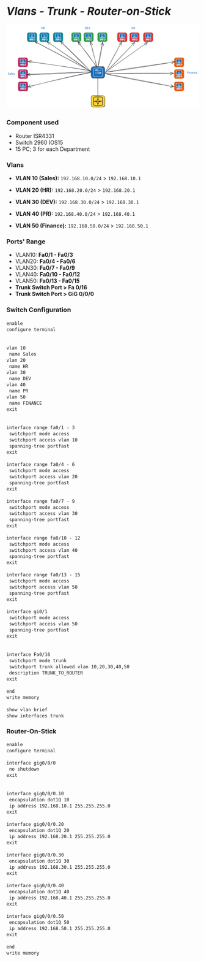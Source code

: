 
# ***Vlans - Trunk - Router-on-Stick***

<p align ="center">
    <img src= "/Network/photo/Vlans_Router_on_Stick.svg" alt = "Vlans - Trunk - Router-on-Stick"
</p>


### Component used
- Router ISR4331
- Switch 2960 IOS15
- 15 PC; 3 for each Department


### **Vlans**
- **VLAN 10 (Sales):** `192.168.10.0/24` > `192.168.10.1`

- **VLAN 20 (HR):** `192.168.20.0/24` >  `192.168.20.1`
    
- **VLAN 30 (DEV):** `192.168.30.0/24` >  `192.168.30.1`
    
- **VLAN 40 (PR):** `192.168.40.0/24` >  `192.168.40.1`
    
- **VLAN 50 (Finance):** `192.168.50.0/24` > `192.168.50.1`

### Ports' Range
- VLAN10: **Fa0/1 - Fa0/3**
- VLAN20: **Fa0/4 - Fa0/6**
- VLAN30: **Fa0/7 - Fa0/9**
- VLAN40: **Fa0/10 - Fa0/12**
- VLAN50: **Fa0/13 - Fa0/15**
- **Trunk Switch Port > Fa 0/16**
- **Trunk Switch Port > GiG 0/0/0**

### Switch Configuration

```
enable
configure terminal


vlan 10
 name Sales
vlan 20
 name HR
vlan 30
 name DEV
vlan 40
 name PR
vlan 50
 name FINANCE
exit


interface range fa0/1 - 3
 switchport mode access
 switchport access vlan 10
 spanning-tree portfast
exit

interface range fa0/4 - 6
 switchport mode access
 switchport access vlan 20
 spanning-tree portfast
exit

interface range fa0/7 - 9
 switchport mode access
 switchport access vlan 30
 spanning-tree portfast
exit

interface range fa0/10 - 12
 switchport mode access
 switchport access vlan 40
 spanning-tree portfast
exit

interface range fa0/13 - 15
 switchport mode access
 switchport access vlan 50
 spanning-tree portfast
exit

interface gi0/1
 switchport mode access
 switchport access vlan 50
 spanning-tree portfast
exit


interface Fa0/16
 switchport mode trunk
 switchport trunk allowed vlan 10,20,30,40,50
 description TRUNK_TO_ROUTER
exit

end
write memory

show vlan brief
show interfaces trunk

```


### Router-On-Stick

```
enable
configure terminal

interface gig0/0/0
 no shutdown
exit


interface gig0/0/0.10
 encapsulation dot1Q 10
 ip address 192.168.10.1 255.255.255.0
exit

interface gig0/0/0.20
 encapsulation dot1Q 20
 ip address 192.168.20.1 255.255.255.0
exit

interface gig0/0/0.30
 encapsulation dot1Q 30
 ip address 192.168.30.1 255.255.255.0
exit

interface gig0/0/0.40
 encapsulation dot1Q 40
 ip address 192.168.40.1 255.255.255.0
exit

interface gig0/0/0.50
 encapsulation dot1Q 50
 ip address 192.168.50.1 255.255.255.0
exit

end
write memory

```

